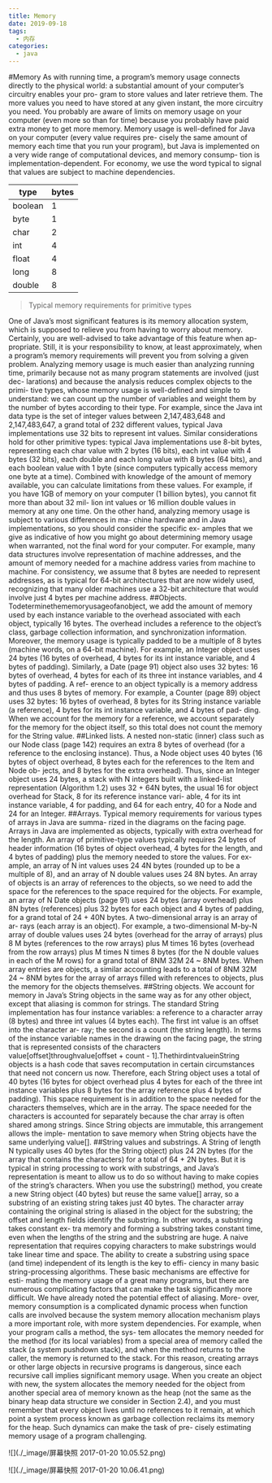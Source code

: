 ```yaml
---
title: Memory
date: 2019-09-18
tags: 
  - 内存
categories: 
  - java
---
```



#Memory
As with running time, a program’s memory usage connects directly to the physical world: a substantial amount of your computer’s circuitry enables your pro- gram to store values and later retrieve them. The more values you need to have stored at any given instant, the more circuitry you need. You probably are aware of limits on memory usage on your computer (even more so than for time) because you probably have paid extra money to get more memory.
Memory usage is well-defined for Java on your computer (every value requires pre- cisely the same amount of memory each time that you run your program), but Java is implemented on a very wide range of computational devices, and memory consump- tion is implementation-dependent. For economy, we use the word typical to signal that values are subject to machine dependencies.

|type|bytes|
|---|---|
|boolean|1|
byte|1
char|2
int|4 
float|4
 long|8 
double|8

> Typical memory requirements for primitive types

One of Java’s most significant features is its memory allocation system, which is supposed to relieve you from having to worry about memory. Certainly, you are well-advised to take advantage of this feature when ap- propriate. Still, it is your responsibility to know, at least approximately, when a program’s memory requirements will prevent you from solving a given problem.
Analyzing memory usage is much easier than analyzing running time, primarily because not as many program statements are involved (just dec- larations) and because the analysis reduces complex objects to the primi- tive types, whose memory usage is well-defined and simple to understand: we can count up the number of variables and weight them by the number of bytes according to their type. For example, since the Java int data type is the set of integer values between 2,147,483,648 and 2,147,483,647, a grand total of 232 different values, typical Java implementations use 32 bits
 to represent int values. Similar considerations hold for other primitive types: typical Java implementations use 8-bit bytes, representing each char value with 2 bytes (16 bits), each int value with 4 bytes (32 bits), each double and each long value with 8 bytes (64 bits), and each boolean value with 1 byte (since computers typically access memory one byte at a time). Combined with knowledge of the amount of memory available, you can calculate limitations from these values. For example, if you have 1GB of memory on your computer (1 billion bytes), you cannot fit more than about 32 mil- lion int values or 16 million double values in memory at any one time.
On the other hand, analyzing memory usage is subject to various differences in ma- chine hardware and in Java implementations, so you should consider the specific ex- amples that we give as indicative of how you might go about determining memory usage when warranted, not the final word for your computer. For example, many data structures involve representation of machine addresses, and the amount of memory needed for a machine address varies from machine to machine. For consistency, we assume that 8 bytes are needed to represent addresses, as is typical for 64-bit architectures that are now widely used, recognizing that many older machines use a 32-bit architecture that would involve just 4 bytes per machine address.
##Objects. 
Todeterminethememoryusageofanobject, we add the amount of memory used by each instance variable to the overhead associated with each object, typically 16 bytes. The overhead includes a reference to the object’s class, garbage collection information, and synchronization information. Moreover, the memory usage is typically padded to be a multiple of 8 bytes (machine words, on a 64-bit machine). For example, an Integer object uses 24 bytes (16 bytes of overhead, 4 bytes for its int instance variable, and 4 bytes of padding). Similarly, a Date (page 91) object also uses 32 bytes: 16 bytes of overhead, 4 bytes for each of its three int instance variables, and 4 bytes of padding. A ref- erence to an object typically is a memory address and thus uses 8 bytes of memory. For example, a Counter (page 89) object uses 32 bytes: 16 bytes of overhead, 8 bytes for its String instance variable (a reference), 4 bytes for its int instance variable, and 4 bytes of pad- ding. When we account for the memory for a reference, we account separately for the memory for the object itself, so this total does not count the memory for the String value.
##Linked lists.
 A nested non-static (inner) class such as our Node class (page 142) requires an extra 8 bytes of
overhead (for a reference to the enclosing instance). Thus, a Node object uses 40 bytes (16 bytes of object overhead, 8 bytes each for the references to the Item and Node ob- jects, and 8 bytes for the extra overhead). Thus, since an Integer object uses 24 bytes, a stack with N integers built with a linked-list representation (Algorithm 1.2) uses 32 + 64N bytes, the usual 16 for object overhead for Stack, 8 for its reference instance vari- able, 4 for its int instance variable, 4 for padding, and 64 for each entry, 40 for a Node and 24 for an Integer.
##Arrays. 
Typical memory requirements for various types of arrays in Java are summa- rized in the diagrams on the facing page. Arrays in Java are implemented as objects, typically with extra overhead for the length. An array of primitive-type values typically requires 24 bytes of header information (16 bytes of object overhead, 4 bytes for the length, and 4 bytes of padding) plus the memory needed to store the values. For ex- ample, an array of N int values uses 24   4N bytes (rounded up to be a multiple of 8), and an array of N double values uses 24   8N bytes. An array of objects is an array of references to the objects, so we need to add the space for the references to the space required for the objects. For example, an array of N Date objects (page 91) uses 24 bytes (array overhead) plus 8N bytes (references) plus 32 bytes for each object and 4 bytes of padding, for a grand total of 24 + 40N bytes. A two-dimensional array is an array of ar- rays (each array is an object). For example, a two-dimensional M-by-N array of double values uses 24 bytes (overhead for the array of arrays) plus 8 M bytes (references to the row arrays) plus M times 16 bytes (overhead from the row arrays) plus M times N times 8 bytes (for the N double values in each of the M rows) for a grand total of 8NM   32M   24 ~ 8NM bytes. When array entries are objects, a similar accounting leads to a total of 8NM   32M   24 ~ 8NM bytes for the array of arrays filled with references to objects, plus the memory for the objects themselves.
##String objects.
 We account for memory in Java’s String objects in the same way as for any other object, except that aliasing is common for strings. The standard String implementation has four instance variables: a reference to a character array (8 bytes) and three int values (4 bytes each). The first int value is an offset into the character ar- ray; the second is a count (the string length). In terms of the instance variable names in the drawing on the facing page, the string that is represented consists of the characters value[offset]throughvalue[offset + count - 1].ThethirdintvalueinString objects is a hash code that saves recomputation in certain circumstances that need not concern us now. Therefore, each String object uses a total of 40 bytes (16 bytes for object overhead plus 4 bytes for each of the three int instance variables plus 8 bytes for the array reference plus 4 bytes of padding). This space requirement is in addition to the space needed for the characters themselves, which are in the array. The space needed for the characters is accounted for separately because the char array is often shared among strings. Since String objects are immutable, this arrangement allows the imple- mentation to save memory when String objects have the same underlying value[].
##String values and substrings. 
A String of length N typically uses 40 bytes (for the String object) plus 24   2N bytes (for the array that contains the characters) for a total of 64 + 2N bytes. But it is typical in string processing to work with substrings, and Java’s representation is meant to allow us to do so without having to make copies of the string’s characters. When you use the substring() method, you create a new String object (40 bytes) but reuse the same value[] array, so a substring of an existing string takes just 40 bytes. The character array containing the original string is aliased in the object for the substring; the offset and length fields identify the substring. In other words, a substring takes constant ex- tra memory and forming a substring takes constant time, even when the lengths of the string and the substring are huge. A naive representation that requires copying characters to make substrings would take linear time and space. The ability to create a substring using space (and time) independent of its length is the key to effi- ciency in many basic string-processing algorithms.
These basic mechanisms are effective for esti- mating the memory usage of a great many programs, but there are numerous complicating factors that can make the task significantly more difficult. We have already noted the potential effect of aliasing. More- over, memory consumption is a complicated dynamic process when function calls are involved because the system memory allocation mechanism plays a more important role, with more system dependencies. For example, when your program calls a method, the sys- tem allocates the memory needed for the method (for its local variables) from a special area of memory called the stack (a system pushdown stack), and when the method returns to the caller, the memory is returned to the stack. For this reason, creating arrays or other large objects in recursive programs is dangerous, since each recursive call implies significant memory usage. When you create an object with new, the system allocates the memory needed for the object from another special area of memory known as the heap (not the same as the binary heap data structure we consider in Section 2.4), and you must remember that every object lives until no references to it remain, at which point a system process known as garbage collection reclaims its memory for the heap. Such dynamics can make the task of pre- cisely estimating memory usage of a program challenging.

![](./_image/屏幕快照 2017-01-20 10.05.52.png)

![](./_image/屏幕快照 2017-01-20 10.06.41.png)